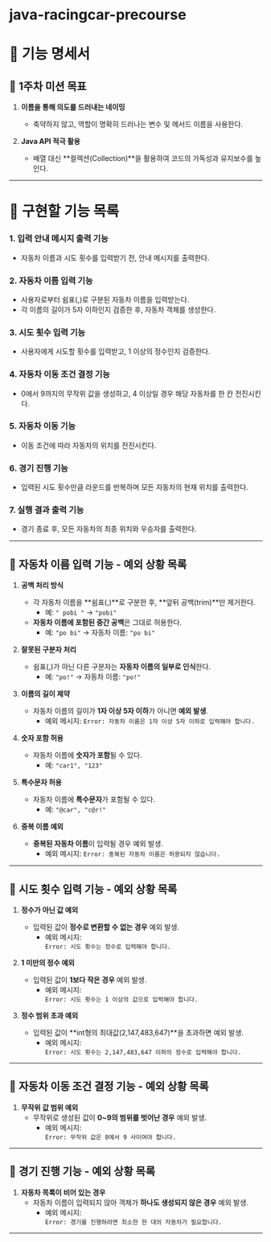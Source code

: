 # java-racingcar-precourse

# 📖 기능 명세서

## 🥇 1주차 미션 목표
1. **이름을 통해 의도를 드러내는 네이밍**
    - 축약하지 않고, 역할이 명확히 드러나는 변수 및 메서드 이름을 사용한다.

2. **Java API 적극 활용**
    - 배열 대신 **컬렉션(Collection)**을 활용하여 코드의 가독성과 유지보수를 높인다.

---

# 📌 구현할 기능 목록

### 1. **입력 안내 메시지 출력 기능**
- 자동차 이름과 시도 횟수를 입력받기 전, 안내 메시지를 출력한다.

### 2. **자동차 이름 입력 기능**
- 사용자로부터 쉼표(,)로 구분된 자동차 이름을 입력받는다.
- 각 이름의 길이가 5자 이하인지 검증한 후, 자동차 객체를 생성한다.

### 3. **시도 횟수 입력 기능**
- 사용자에게 시도할 횟수를 입력받고, 1 이상의 정수인지 검증한다.

### 4. **자동차 이동 조건 결정 기능**
- 0에서 9까지의 무작위 값을 생성하고, 4 이상일 경우 해당 자동차를 한 칸 전진시킨다.

### 5. **자동차 이동 기능**
- 이동 조건에 따라 자동차의 위치를 전진시킨다.

### 6. **경기 진행 기능**
- 입력된 시도 횟수만큼 라운드를 반복하며 모든 자동차의 현재 위치를 출력한다.

### 7. **실행 결과 출력 기능**
- 경기 종료 후, 모든 자동차의 최종 위치와 우승자를 출력한다.

---

## 📌 자동차 이름 입력 기능 - 예외 상황 목록

1. **공백 처리 방식**
    - 각 자동차 이름을 **쉼표(,)**로 구분한 후, **앞뒤 공백(trim)**만 제거한다.
        - 예: `" pobi "` → `"pobi"`
    - **자동차 이름에 포함된 중간 공백**은 그대로 허용한다.
        - 예: `"po bi"` → 자동차 이름: `"po bi"`

2. **잘못된 구분자 처리**
    - 쉼표(,)가 아닌 다른 구분자는 **자동차 이름의 일부로 인식**한다.
        - 예: `"po!"` → 자동차 이름: `"po!"`

3. **이름의 길이 제약**
    - 자동차 이름의 길이가 **1자 이상 5자 이하**가 아니면 **예외 발생**.
        - 예외 메시지: `Error: 자동차 이름은 1자 이상 5자 이하로 입력해야 합니다.`

4. **숫자 포함 허용**
    - 자동차 이름에 **숫자가 포함**될 수 있다.
        - 예: `"car1", "123"`

5. **특수문자 허용**
    - 자동차 이름에 **특수문자**가 포함될 수 있다.
        - 예: `"@car", "c@r!"`

6. **중복 이름 예외**
    - **중복된 자동차 이름**이 입력될 경우 예외 발생.
        - 예외 메시지: `Error: 중복된 자동차 이름은 허용되지 않습니다.`

---

## 📌 시도 횟수 입력 기능 - 예외 상황 목록

1. **정수가 아닌 값 예외**
    - 입력된 값이 **정수로 변환할 수 없는 경우** 예외 발생.
        - 예외 메시지:  
          `Error: 시도 횟수는 정수로 입력해야 합니다.`

2. **1 미만의 정수 예외**
    - 입력된 값이 **1보다 작은 경우** 예외 발생.
        - 예외 메시지:  
          `Error: 시도 횟수는 1 이상의 값으로 입력해야 합니다.`

3. **정수 범위 초과 예외**
    - 입력된 값이 **int형의 최대값(2,147,483,647)**을 초과하면 예외 발생.
        - 예외 메시지:  
          `Error: 시도 횟수는 2,147,483,647 이하의 정수로 입력해야 합니다.`

---

## 📌 자동차 이동 조건 결정 기능 - 예외 상황 목록

1. **무작위 값 범위 예외**
    - 무작위로 생성된 값이 **0~9의 범위를 벗어난 경우** 예외 발생.
        - 예외 메시지:  
          `Error: 무작위 값은 0에서 9 사이여야 합니다.`

---

## 📌 경기 진행 기능 - 예외 상황 목록

1. **자동차 목록이 비어 있는 경우**
    - 자동차 이름이 입력되지 않아 객체가 **하나도 생성되지 않은 경우** 예외 발생.
        - 예외 메시지:  
          `Error: 경기를 진행하려면 최소한 한 대의 자동차가 필요합니다.`

---



